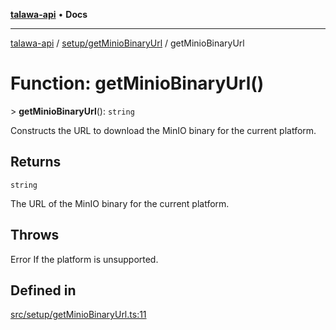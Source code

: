 [**talawa-api**](../../../README.md) • **Docs**

***

[talawa-api](../../../modules.md) / [setup/getMinioBinaryUrl](../README.md) / getMinioBinaryUrl

# Function: getMinioBinaryUrl()

\> **getMinioBinaryUrl**(): `string`

Constructs the URL to download the MinIO binary for the current platform.

## Returns

`string`

The URL of the MinIO binary for the current platform.

## Throws

Error If the platform is unsupported.

## Defined in

[src/setup/getMinioBinaryUrl.ts:11](https://github.com/PalisadoesFoundation/talawa-api/blob/f1c816bca43cc03a8c1bd303394e2550a50db017/src/setup/getMinioBinaryUrl.ts#L11)

